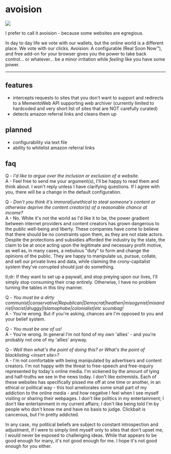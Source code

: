 # avoision
![](https://frinkiac.com/gif/S07E15/381314/384317.gif?b64lines=IEkgZG9uJ3Qgc2F5ICJldmFzaW9uLiIgCiBJIHNheSAiYXZvaXNpb24uIg==)

I prefer to call it avoision - because some websites are egregious.

In day to day life we vote with our wallets, but the online world is a different place.  We vote with our clicks.
Avoision: A configurable (Real Soon Now™), and free add-on for your browser gives you the power to take back
control... or whatever... be a minor irritation while *feeling* like you have some power.

---

## features

* intercepts requests to sites that you don't want to support and redirects to a MementoWeb API supporting web archiver
(currently limited to hardcoded and very short list of sites that are NOT carefully curated)
* detects amazon referral links and cleans them up

## planned

* configurability via text file
* ability to whitelist amazon referral links

## faq

Q - _I'd like to argue over the inclusion or exclusion of a website._<br>
A - Feel free to send me your argument(s), I'll be happy to read them and think about.  I won't reply unless I have clarifying questions.  If I agree with you, there will be a change in the default configuration.

Q - _Don't you think it's immoral|unethical to steal someone's content or otherwise deprive the content creator(s) of a reasonable chance at income?_<br>
A - No.  White it's not the world as I'd like it to be, the power gradient between internet providers and content creators has grown dangerous to the public well-being and liberty.  These companies have come to believe that there should be no constraints upon them, as they are not state actors.  Despite the protections and subsidies afforded the industry by the state, the claim to be at once acting upon the legitimate and necessary profit motive, as well as, in many cases, a nebulous "duty" to form and change the opinions of the public.  They are happy to manipulate us, pursue, collate, and sell our private lives and data, while claiming the crony-capitalist system they've corrupted should just do something.

tl;dr:  If they want to set up a paywall, and stop preying upon our lives, I'll simply stop consuming their crap entirely.  Otherwise, I have no problem turning the tables in this tiny manner.

Q - _You must be a dirty communist|conservative|Republican|Democrat|heathen|misogynist|misandrist|racist|druggy|Islamophobe|colonialist|etc scumbag!<br>_
A - You're wrong.  But if you're asking, chances are I'm opposed to you and your belief system.

Q - _You must be one of us!_<br>
A - You're wrong.  In general I'm not fond of my own 'allies' - and you're probably not one of my 'allies' anyway.

Q - _Well then what's the point of doing this?  or What's the point of blacklisting \<insert site>?_<br>
A - I'm not comfortable with being manipulated by advertisers and content creators.  I'm not happy with the threat to free-speech and free-inquiry represented by today's online media.  I'm sickened by the amount of lying and half-truths we see in the news today.  I don't like extremists.  Each of these websites has specifically pissed me off at one time or another, in an ethical or political way - this tool ameliorates some small part of my addiction to the online media - and how negative I feel when I see myself visiting or sharing their webpages.  I don't like politics in my entertainment; I don't like entertainment in my current affairs; I don't like being told I'm <insert insult> by people who don't know me and have no basis to judge.  Clickbait is cancerous, but I'm pretty addicted.

In any case, my political beliefs are subject to constant introspection and adjustment, if I were to simply limit myself only to sites that don't upset me, I would never be exposed to challenging ideas.  While that appears to be good enough for many, it's not good enough for me.  I hope it's not good enough for you either.